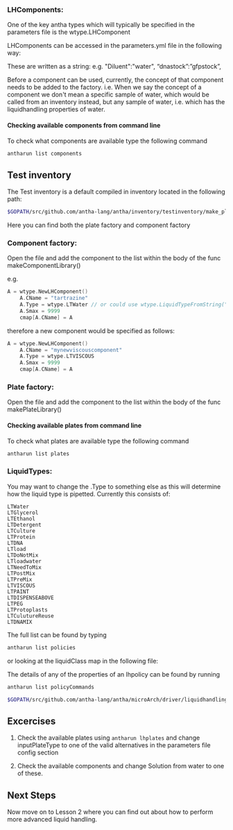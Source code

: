 ### LHComponents:

One of the key antha types which will typically be specified in the parameters file is the wtype.LHComponent

LHComponents can be accessed in the parameters.yml file in the following way:

These are written as a string: e.g. 
"Diluent":"water",
“dnastock”:”gfpstock”,

Before a component can be used, currently, the concept of that component needs to be added to the factory.
i.e. When we say the concept of a component we don't mean a specific sample of water, which would be called from an inventory instead, but any sample of water, i.e. which has the liquidhandling properties of water.

#### Checking available components from command line
To check what components are available type the following command

```bash
antharun list components
```

## Test inventory
The Test inventory is a default compiled in inventory located in the following path:

```bash
$GOPATH/src/github.com/antha-lang/antha/inventory/testinventory/make_plate_library.go
```

Here you can find both the plate factory and component factory

### Component factory:

Open the file and add the component to the list within the body of the func makeComponentLibrary()

e.g.

```go
A = wtype.NewLHComponent()
	A.CName = "tartrazine"
	A.Type = wtype.LTWater // or could use wtype.LiquidTypeFromString("water")
	A.Smax = 9999
	cmap[A.CName] = A
```

therefore a new component would be specified as follows:

```go
A = wtype.NewLHComponent()
    A.CName = "mynewviscouscomponent"
    A.Type = wtype.LTVISCOUS
    A.Smax = 9999
    cmap[A.CName] = A
```

### Plate factory:

Open the file and add the component to the list within the body of the func makePlateLibrary()


#### Checking available plates from command line
To check what plates are available type the following command

```bash
antharun list plates
```

### LiquidTypes:
	
You may want to change the .Type to something else as this will determine how the liquid type is pipetted. 
Currently this consists of:

	LTWater
	LTGlycerol
	LTEthanol
	LTDetergent
	LTCulture
	LTProtein
	LTDNA
	LTload
	LTDoNotMix
	LTloadwater
	LTNeedToMix
	LTPostMix
	LTPreMix
	LTVISCOUS
	LTPAINT
	LTDISPENSEABOVE
	LTPEG
	LTProtoplasts
	LTCulutureReuse
	LTDNAMIX
	
The full list can be found by typing 

```bash
antharun list policies
```

or looking at the liquidClass map in the following file: 


The details of any of the properties of an lhpolicy can be found by running 

```bash
antharun list policyCommands
```

```bash
$GOPATH/src/github.com/antha-lang/antha/microArch/driver/liquidhandling/makelhpolicy.go
```


## Excercises

1. Check the available plates using ```antharun lhplates``` and change inputPlateType to one of the valid alternatives in the parameters file config section

2. Check the available components and change Solution from water to one of these.

## Next Steps
Now move on to Lesson 2 where you can find out about how to perform more advanced liquid handling. 
